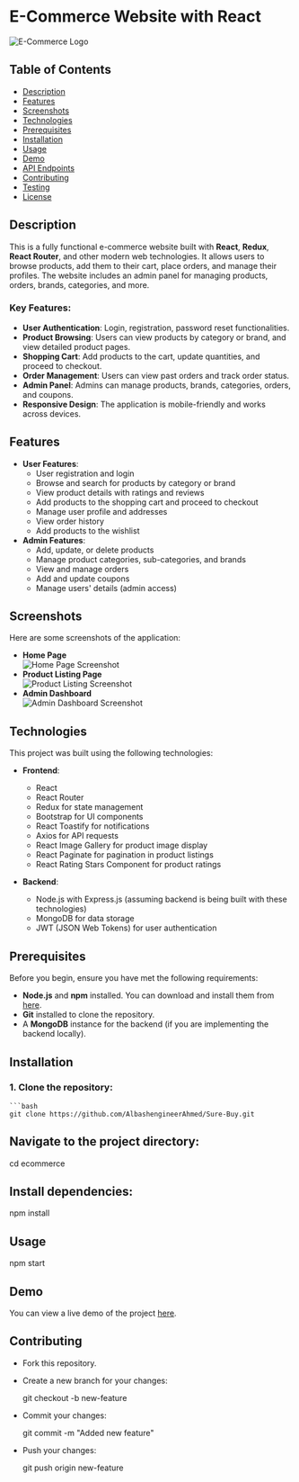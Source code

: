  # E-Commerce Website with React
 
 ![E-Commerce Logo](insert_url_to_logo_here)
 
 ## Table of Contents
 - [Description](#description)
 - [Features](#features)
 - [Screenshots](#screenshots)
 - [Technologies](#technologies)
 - [Prerequisites](#prerequisites)
 - [Installation](#installation)
 - [Usage](#usage)
 - [Demo](#demo)
 - [API Endpoints](#api-endpoints)
 - [Contributing](#contributing)
 - [Testing](#testing)
 - [License](#license)
 
 ## Description
 This is a fully functional e-commerce website built with **React**, **Redux**, **React Router**, and other modern web technologies. It allows users to browse products, add them to their cart, place orders, and manage their profiles. The website includes an admin panel for managing products, orders, brands, categories, and more.
 
 ### Key Features:
 - **User Authentication**: Login, registration, password reset functionalities.
 - **Product Browsing**: Users can view products by category or brand, and view detailed product pages.
 - **Shopping Cart**: Add products to the cart, update quantities, and proceed to checkout.
 - **Order Management**: Users can view past orders and track order status.
 - **Admin Panel**: Admins can manage products, brands, categories, orders, and coupons.
 - **Responsive Design**: The application is mobile-friendly and works across devices.
 
 ## Features
 - **User Features**:
   - User registration and login
   - Browse and search for products by category or brand
   - View product details with ratings and reviews
   - Add products to the shopping cart and proceed to checkout
   - Manage user profile and addresses
   - View order history
   - Add products to the wishlist
 - **Admin Features**:
   - Add, update, or delete products
   - Manage product categories, sub-categories, and brands
   - View and manage orders
   - Add and update coupons
   - Manage users' details (admin access)
 
 ## Screenshots
 Here are some screenshots of the application:
 - **Home Page**  
   ![Home Page Screenshot](insert_screenshot_link_here)
 - **Product Listing Page**  
   ![Product Listing Screenshot](insert_screenshot_link_here)
 - **Admin Dashboard**  
   ![Admin Dashboard Screenshot](insert_screenshot_link_here)
 
 ## Technologies
 This project was built using the following technologies:
 - **Frontend**:
   - React
   - React Router
   - Redux for state management
   - Bootstrap for UI components
   - React Toastify for notifications
   - Axios for API requests
   - React Image Gallery for product image display
   - React Paginate for pagination in product listings
   - React Rating Stars Component for product ratings
 
 - **Backend**: 
   - Node.js with Express.js (assuming backend is being built with these technologies)
   - MongoDB for data storage
   - JWT (JSON Web Tokens) for user authentication
 
 ## Prerequisites
 Before you begin, ensure you have met the following requirements:
 - **Node.js** and **npm** installed. You can download and install them from [here](https://nodejs.org/).
 - **Git** installed to clone the repository.
 - A **MongoDB** instance for the backend (if you are implementing the backend locally).
 
 ## Installation
 
 ### 1. Clone the repository:
    ```bash
    git clone https://github.com/AlbashengineerAhmed/Sure-Buy.git
 
 ## Navigate to the project directory:
 
 cd ecommerce
 
 ## Install dependencies:
 
 npm install
 
 ## Usage
 
 npm start
 
 ## Demo
 You can view a live demo of the project [here](insert_demo_link_here).
 
 ## Contributing
 
 - Fork this repository.
 
 - Create a new branch for your changes:
 
   git checkout -b new-feature
 
 - Commit your changes:
 
   git commit -m "Added new feature"
 
 - Push your changes:
 
   git push origin new-feature